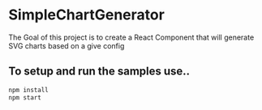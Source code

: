 # SimpleChartGenerator
The Goal of this project is to create a React Component that will generate SVG charts based on a give config

## To setup and run the samples use..
```bash 
npm install
npm start
```
